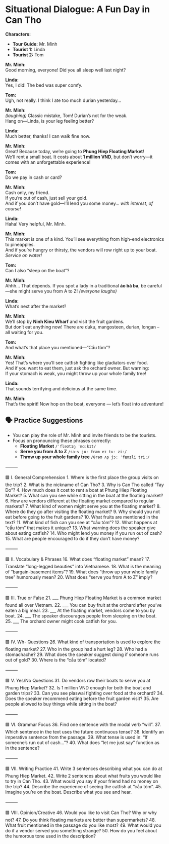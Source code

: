 
# Situational Dialogue: A Fun Day in Can Tho

**Characters:**
- **Tour Guide:** Mr. Minh
- **Tourist 1:** Linda
- **Tourist 2:** Tom

**Mr. Minh:**  
Good morning, everyone! Did you all sleep well last night?

**Linda:**  
Yes, I did! The bed was super comfy.

**Tom:**  
Ugh, not really. I think I ate too much durian yesterday…

**Mr. Minh:**  
*(laughing)* Classic mistake, Tom! Durian’s not for the weak.  
Hang on—Linda, is your leg feeling better?

**Linda:**  
Much better, thanks! I can walk fine now.

**Mr. Minh:**  
Great! Because today, we’re going to **Phung Hiep Floating Market**!  
We’ll rent a small boat. It costs about **1 million VND**, but don’t worry—it comes with an unforgettable experience!

**Tom:**  
Do we pay in cash or card?

**Mr. Minh:**  
Cash only, my friend.  
If you’re out of cash, just sell your gold.  
And if you don’t have gold—I’ll lend you some money… *with interest, of course!* 

**Linda:**  
Haha! Very helpful, Mr. Minh.

**Mr. Minh:**  
This market is one of a kind. You’ll see everything from high-end electronics to pineapples.  
And if you’re hungry or thirsty, the vendors will row right up to your boat. *Service on water!*

**Tom:**  
Can I also “sleep on the boat”? 

**Mr. Minh:**  
Ahhh… That depends. If you spot a lady in a traditional **áo bà ba**, be careful—she might serve you from A to Z! *(everyone laughs)*

**Linda:**  
What’s next after the market?

**Mr. Minh:**  
We’ll stop by **Ninh Kieu Wharf** and visit the fruit gardens.  
But don’t eat anything now! There are duku, mangosteen, durian, longan – all waiting for you.

**Tom:**  
And what’s that place you mentioned—“Cầu tỏm”?

**Mr. Minh:**  
Yes! That’s where you’ll see catfish fighting like gladiators over food.  
And if you want to eat them, just ask the orchard owner. But warning:  
If your stomach is weak, you might throw up your whole family tree!

**Linda:**  
That sounds terrifying and delicious at the same time.

**Mr. Minh:**  
That’s the spirit! Now hop on the boat, everyone — let’s float into adventure!

## 🗣️ Practice Suggestions

- You can play the role of Mr. Minh and invite friends to be the tourists.
- Focus on pronouncing these phrases correctly:
    - **Floating Market** `/ˈfləʊtɪŋ ˈmɑːkɪt/`
    - **Serve you from A to Z** `/sɜːv juː frəm eɪ tuː ziː/`
    - **Throw up your whole family tree** `/θrəʊ ʌp jɔː ˈfæmɪli triː/`


⸻

🟩 I. General Comprehension 
	1.	Where is the first place the group visits on the trip?
	2.	What is the nickname of Can Tho?
	3.	Why is Can Tho called “Tay Do”?
	4.	How much does it cost to rent a boat at Phung Hiep Floating Market?
	5.	What can you see while sitting in the boat at the floating market?
	6.	How are vendors different at the floating market compared to regular markets?
	7.	What kind of women might serve you at the floating market?
	8.	Where do they go after visiting the floating market?
	9.	Why should you not eat before going to the fruit gardens?
	10.	What fruits are mentioned in the text?
	11.	What kind of fish can you see at “cầu tỏm”?
	12.	What happens at “cầu tỏm” that makes it unique?
	13.	What warning does the speaker give about eating catfish?
	14.	Who might lend you money if you run out of cash?
	15.	What are people encouraged to do if they don’t have money?

⸻

🟩 II. Vocabulary & Phrases 
	16.	What does “floating market” mean?
	17.	Translate “long-legged beauties” into Vietnamese.
	18.	What is the meaning of “bargain-basement items”?
	19.	What does “throw up your whole family tree” humorously mean?
	20.	What does “serve you from A to Z” imply?

⸻

🟩 III. True or False 
	21.	___ Phung Hiep Floating Market is a common market found all over Vietnam.
	22.	___ You can buy fruit at the orchard after you’ve eaten a big meal.
	23.	___ At the floating market, vendors come to you by boat.
	24.	___ The speaker discourages people from sleeping on the boat.
	25.	___ The orchard owner might cook catfish for you.

⸻

🟩 IV. Wh- Questions 
	26.	What kind of transportation is used to explore the floating market?
	27.	Who in the group had a hurt leg?
	28.	Who had a stomachache?
	29.	What does the speaker suggest doing if someone runs out of gold?
	30.	Where is the “cầu tỏm” located?

⸻

🟩 V. Yes/No Questions
	31.	Do vendors row their boats to serve you at Phung Hiep Market?
	32.	Is 1 million VND enough for both the boat and garden trips?
	33.	Can you see plaswai fighting over food at the orchard?
	34.	Does the speaker recommend eating before the fruit garden visit?
	35.	Are people allowed to buy things while sitting in the boat?

⸻

🟩 VI. Grammar Focus 
	36.	Find one sentence with the modal verb “will”.
	37.	Which sentence in the text uses the future continuous tense?
	38.	Identify an imperative sentence from the passage.
	39.	What tense is used in: “If someone’s run out of cash…”?
	40.	What does “let me just say” function as in the sentence?

⸻

🟩 VII. Writing Practice 
	41.	Write 3 sentences describing what you can do at Phung Hiep Market.
	42.	Write 2 sentences about what fruits you would like to try in Can Tho.
	43.	What would you say if your friend had no money on the trip?
	44.	Describe the experience of seeing the catfish at “cầu tỏm”.
	45.	Imagine you’re on the boat. Describe what you see and hear.

⸻

🟩 VIII. Opinion/Creative 
	46.	Would you like to visit Can Tho? Why or why not?
	47.	Do you think floating markets are better than supermarkets?
	48.	What fruit mentioned in the passage do you like most?
	49.	What would you do if a vendor served you something strange?
	50.	How do you feel about the humorous tone used in the description?

